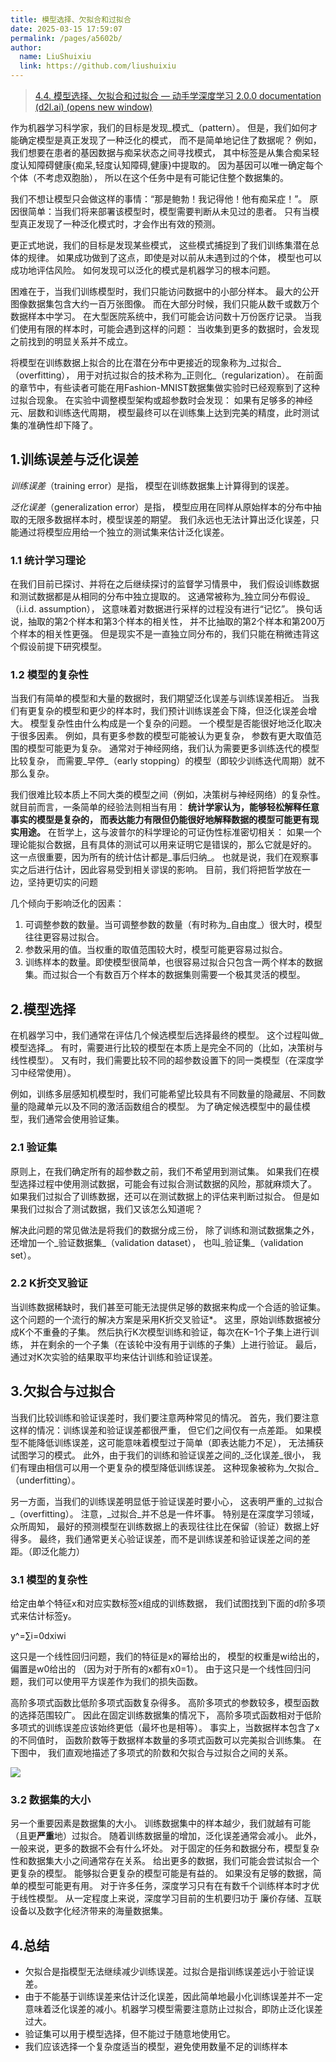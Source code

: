 ```yaml
---
title: 模型选择、欠拟合和过拟合
date: 2025-03-15 17:59:07
permalink: /pages/a5602b/
author: 
  name: LiuShuixiu
  link: https://github.com/liushuixiu
---
```

> [4.4. 模型选择、欠拟合和过拟合 — 动手学深度学习 2.0.0 documentation (d2l.ai) (opens new window)](https://zh-v2.d2l.ai/chapter_multilayer-perceptrons/underfit-overfit.html)

作为机器学习科学家，我们的目标是发现_模式_（pattern）。 但是，我们如何才能确定模型是真正发现了一种泛化的模式， 而不是简单地记住了数据呢？ 例如，我们想要在患者的基因数据与痴呆状态之间寻找模式， 其中标签是从集合痴呆轻度认知障碍健康{痴呆,轻度认知障碍,健康}中提取的。 因为基因可以唯一确定每个个体（不考虑双胞胎）， 所以在这个任务中是有可能记住整个数据集的。

我们不想让模型只会做这样的事情：“那是鲍勃！我记得他！他有痴呆症！”。 原因很简单：当我们将来部署该模型时，模型需要判断从未见过的患者。 只有当模型真正发现了一种泛化模式时，才会作出有效的预测。

更正式地说，我们的目标是发现某些模式， 这些模式捕捉到了我们训练集潜在总体的规律。 如果成功做到了这点，即使是对以前从未遇到过的个体， 模型也可以成功地评估风险。 如何发现可以泛化的模式是机器学习的根本问题。

困难在于，当我们训练模型时，我们只能访问数据中的小部分样本。 最大的公开图像数据集包含大约一百万张图像。 而在大部分时候，我们只能从数千或数万个数据样本中学习。 在大型医院系统中，我们可能会访问数十万份医疗记录。 当我们使用有限的样本时，可能会遇到这样的问题： 当收集到更多的数据时，会发现之前找到的明显关系并不成立。

将模型在训练数据上拟合的比在潜在分布中更接近的现象称为_过拟合_（overfitting）， 用于对抗过拟合的技术称为_正则化_（regularization）。 在前面的章节中，有些读者可能在用Fashion-MNIST数据集做实验时已经观察到了这种过拟合现象。 在实验中调整模型架构或超参数时会发现： 如果有足够多的神经元、层数和训练迭代周期， 模型最终可以在训练集上达到完美的精度，此时测试集的准确性却下降了。

1.训练误差与泛化误差
-----------

_训练误差_（training error）是指， 模型在训练数据集上计算得到的误差。

_泛化误差_（generalization error）是指， 模型应用在同样从原始样本的分布中抽取的无限多数据样本时，模型误差的期望。 我们永远也无法计算出泛化误差，只能通过将模型应用给一个独立的测试集来估计泛化误差。

### 1.1 统计学习理论

在我们目前已探讨、并将在之后继续探讨的监督学习情景中， 我们假设训练数据和测试数据都是从相同的分布中独立提取的。 这通常被称为_独立同分布假设_（i.i.d. assumption）， 这意味着对数据进行采样的过程没有进行“记忆”。 换句话说，抽取的第2个样本和第3个样本的相关性， 并不比抽取的第2个样本和第200万个样本的相关性更强。 但是现实不是一直独立同分布的，我们只能在稍微违背这个假设前提下研究模型。

### 1.2 模型的复杂性

当我们有简单的模型和大量的数据时，我们期望泛化误差与训练误差相近。 当我们有更复杂的模型和更少的样本时，我们预计训练误差会下降，但泛化误差会增大。 模型复杂性由什么构成是一个复杂的问题。 一个模型是否能很好地泛化取决于很多因素。 例如，具有更多参数的模型可能被认为更复杂， 参数有更大取值范围的模型可能更为复杂。 通常对于神经网络，我们认为需要更多训练迭代的模型比较复杂， 而需要_早停_（early stopping）的模型（即较少训练迭代周期）就不那么复杂。

我们很难比较本质上不同大类的模型之间（例如，决策树与神经网络）的复杂性。 就目前而言，一条简单的经验法则相当有用： **统计学家认为，能够轻松解释任意事实的模型是复杂的， 而表达能力有限但仍能很好地解释数据的模型可能更有现实用途。**  在哲学上，这与波普尔的科学理论的可证伪性标准密切相关： 如果一个理论能拟合数据，且有具体的测试可以用来证明它是错误的，那么它就是好的。 这一点很重要，因为所有的统计估计都是_事后归纳_。 也就是说，我们在观察事实之后进行估计，因此容易受到相关谬误的影响。 目前，我们将把哲学放在一边，坚持更切实的问题

几个倾向于影响泛化的因素：

1.  可调整参数的数量。当可调整参数的数量（有时称为_自由度_）很大时，模型往往更容易过拟合。
2.  参数采用的值。当权重的取值范围较大时，模型可能更容易过拟合。
3.  训练样本的数量。即使模型很简单，也很容易过拟合只包含一两个样本的数据集。而过拟合一个有数百万个样本的数据集则需要一个极其灵活的模型。

2.模型选择
------

在机器学习中，我们通常在评估几个候选模型后选择最终的模型。 这个过程叫做_模型选择_。 有时，需要进行比较的模型在本质上是完全不同的（比如，决策树与线性模型）。 又有时，我们需要比较不同的超参数设置下的同一类模型（在深度学习中经常使用）。

例如，训练多层感知机模型时，我们可能希望比较具有不同数量的隐藏层、不同数量的隐藏单元以及不同的激活函数组合的模型。 为了确定候选模型中的最佳模型，我们通常会使用验证集。

### 2.1 验证集

原则上，在我们确定所有的超参数之前，我们不希望用到测试集。 如果我们在模型选择过程中使用测试数据，可能会有过拟合测试数据的风险，那就麻烦大了。 如果我们过拟合了训练数据，还可以在测试数据上的评估来判断过拟合。 但是如果我们过拟合了测试数据，我们又该怎么知道呢？

解决此问题的常见做法是将我们的数据分成三份， 除了训练和测试数据集之外，还增加一个_验证数据集_（validation dataset）， 也叫_验证集_（validation set）。

### 2.2 K折交叉验证

当训练数据稀缺时，我们甚至可能无法提供足够的数据来构成一个合适的验证集。 这个问题的一个流行的解决方案是采用K折交叉验证\*。 这里，原始训练数据被分成K个不重叠的子集。 然后执行K次模型训练和验证，每次在K−1个子集上进行训练， 并在剩余的一个子集（在该轮中没有用于训练的子集）上进行验证。 最后，通过对K次实验的结果取平均来估计训练和验证误差。

3.欠拟合与过拟合
---------

当我们比较训练和验证误差时，我们要注意两种常见的情况。 首先，我们要注意这样的情况：训练误差和验证误差都很严重， 但它们之间仅有一点差距。 如果模型不能降低训练误差，这可能意味着模型过于简单（即表达能力不足）， 无法捕获试图学习的模式。 此外，由于我们的训练和验证误差之间的_泛化误差_很小， 我们有理由相信可以用一个更复杂的模型降低训练误差。 这种现象被称为_欠拟合_（underfitting）。

另一方面，当我们的训练误差明显低于验证误差时要小心， 这表明严重的_过拟合_（overfitting）。 注意，_过拟合_并不总是一件坏事。 特别是在深度学习领域，众所周知， 最好的预测模型在训练数据上的表现往往比在保留（验证）数据上好得多。 最终，我们通常更关心验证误差，而不是训练误差和验证误差之间的差距。（即泛化能力）

### 3.1 模型的复杂性

给定由单个特征x和对应实数标签x组成的训练数据， 我们试图找到下面的d阶多项式来估计标签y。

y^\=∑i\=0dxiwi

这只是一个线性回归问题，我们的特征是x的幂给出的， 模型的权重是wi给出的，偏置是w0给出的 （因为对于所有的x都有x0\=1）。 由于这只是一个线性回归问题，我们可以使用平方误差作为我们的损失函数。

高阶多项式函数比低阶多项式函数复杂得多。 高阶多项式的参数较多，模型函数的选择范围较广。 因此在固定训练数据集的情况下， 高阶多项式函数相对于低阶多项式的训练误差应该始终更低（最坏也是相等）。 事实上，当数据样本包含了x的不同值时， 函数阶数等于数据样本数量的多项式函数可以完美拟合训练集。 在下图中， 我们直观地描述了多项式的阶数和欠拟合与过拟合之间的关系。

![](https://zh-v2.d2l.ai/_images/capacity-vs-error.svg)

### 3.2 数据集的大小

另一个重要因素是数据集的大小。 训练数据集中的样本越少，我们就越有可能（且更**严重**地）过拟合。 随着训练数据量的增加，泛化误差通常会减小。 此外，一般来说，更多的数据不会有什么坏处。 对于固定的任务和数据分布，模型复杂性和数据集大小之间通常存在关系。 给出更多的数据，我们可能会尝试拟合一个更复杂的模型。 能够拟合更复杂的模型可能是有益的。 如果没有足够的数据，简单的模型可能更有用。 对于许多任务，深度学习只有在有数千个训练样本时才优于线性模型。 从一定程度上来说，深度学习目前的生机要归功于 廉价存储、互联设备以及数字化经济带来的海量数据集。

4.总结
----

*   欠拟合是指模型无法继续减少训练误差。过拟合是指训练误差远小于验证误差。
*   由于不能基于训练误差来估计泛化误差，因此简单地最小化训练误差并不一定意味着泛化误差的减小。机器学习模型需要注意防止过拟合，即防止泛化误差过大。
*   验证集可以用于模型选择，但不能过于随意地使用它。
*   我们应该选择一个复杂度适当的模型，避免使用数量不足的训练样本